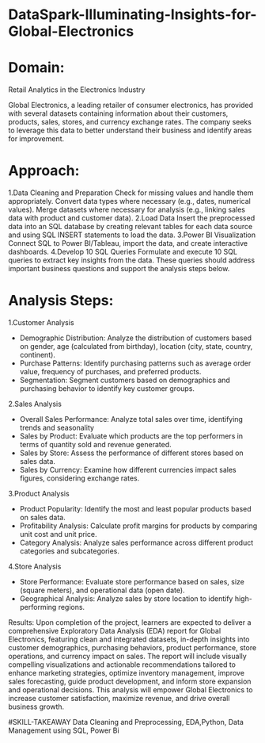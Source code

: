 # DataSpark-Illuminating-Insights-for-Global-Electronics
# Domain:
Retail Analytics in the Electronics Industry

Global Electronics, a leading retailer of consumer electronics, has provided with several datasets containing information about their customers, products, sales, stores, and currency exchange rates. The company seeks to leverage this data to better understand their business and identify areas for improvement.

# Approach:
1.Data Cleaning and Preparation
Check for missing values and handle them appropriately.
Convert data types where necessary (e.g., dates, numerical values).
Merge datasets where necessary for analysis (e.g., linking sales data with product and customer data).
2.Load Data
Insert the preprocessed data into an SQL database by creating relevant tables for each data source and using SQL INSERT statements to load the data.
3.Power BI Visualization
 Connect SQL to Power BI/Tableau, import the data, and create interactive dashboards.
4.Develop 10 SQL Queries
Formulate and execute 10 SQL queries to extract key insights from the data. These queries should address important business questions and support the analysis steps below.


# Analysis Steps:

1.Customer Analysis
* Demographic Distribution: Analyze the distribution of customers based on gender, age (calculated from birthday), location (city, state, country, continent).
* Purchase Patterns: Identify purchasing patterns such as average order value, frequency of purchases, and preferred products.
* Segmentation: Segment customers based on demographics and purchasing behavior to identify key customer groups.

2.Sales Analysis
* Overall Sales Performance: Analyze total sales over time, identifying trends and seasonality
* Sales by Product: Evaluate which products are the top performers in terms of quantity sold and revenue generated.
* Sales by Store: Assess the performance of different stores based on sales data.
* Sales by Currency: Examine how different currencies impact sales figures, considering exchange rates.

3.Product Analysis
* Product Popularity: Identify the most and least popular products based on sales data.
* Profitability Analysis: Calculate profit margins for products by comparing unit cost and unit price.
* Category Analysis: Analyze sales performance across different product categories and subcategories.

4.Store Analysis
* Store Performance: Evaluate store performance based on sales, size (square meters), and operational data (open date).
* Geographical Analysis: Analyze sales by store location to identify high-performing regions.

Results: 
Upon completion of the project, learners are expected to deliver a comprehensive Exploratory Data Analysis (EDA) report for Global Electronics, featuring clean and integrated datasets, in-depth insights into customer demographics, purchasing behaviors, product performance, store operations, and currency impact on sales. The report will include visually compelling visualizations and actionable recommendations tailored to enhance marketing strategies, optimize inventory management, improve sales forecasting, guide product development, and inform store expansion and operational decisions. This analysis will empower Global Electronics to increase customer satisfaction, maximize revenue, and drive overall business growth.

#SKILL-TAKEAWAY
Data Cleaning and Preprocessing, EDA,Python, Data Management using SQL, Power Bi

